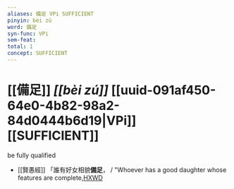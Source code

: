 ```yaml
---
aliases: 備足 VPi SUFFICIENT
pinyin: bèi zú
word: 備足
syn-func: VPi
sem-feat: 
total: 1
concept: SUFFICIENT 
---
```

# [[備足]] *[[bèi zú]]*  [[uuid-091af450-64e0-4b82-98a2-84d0444b6d19|VPi]] [[SUFFICIENT]]
be fully qualified
 - [[賢愚經]] 「誰有好女相貌**備足**， / "Whoever has a good daughter whose features are complete,[HXWD](https://hxwd.org/textview.html?location=KR6b0059_T_010-0418b.24)